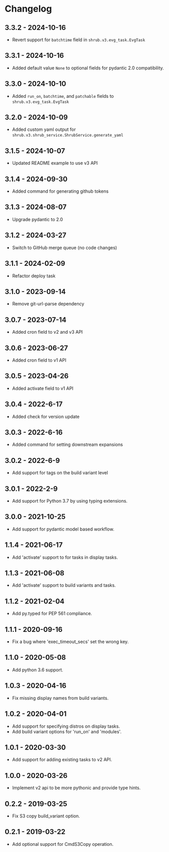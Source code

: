 # Changelog

## 3.3.2 - 2024-10-16
- Revert support for `batchtime` field in `shrub.v3.evg_task.EvgTask`

## 3.3.1 - 2024-10-16
- Added default value `None` to optional fields for pydantic 2.0 compatibility.

## 3.3.0 - 2024-10-10
- Added `run_on`, `batchtime`, and `patchable` fields to `shrub.v3.evg_task.EvgTask`

## 3.2.0 - 2024-10-09
- Added custom yaml output for `shrub.v3.shrub_service.ShrubService.generate_yaml`

## 3.1.5 - 2024-10-07
- Updated README example to use v3 API

## 3.1.4 - 2024-09-30
- Added command for generating github tokens

## 3.1.3 - 2024-08-07
- Upgrade pydantic to 2.0

## 3.1.2 - 2024-03-27
- Switch to GitHub merge queue (no code changes)

## 3.1.1 - 2024-02-09
- Refactor deploy task

## 3.1.0 - 2023-09-14
- Remove git-url-parse dependency

## 3.0.7 - 2023-07-14
- Added cron field to v2 and v3 API

## 3.0.6 - 2023-06-27
- Added cron field to v1 API

## 3.0.5 - 2023-04-26
- Added activate field to v1 API

## 3.0.4 - 2022-6-17
- Added check for version update

## 3.0.3 - 2022-6-16
- Added command for setting downstream expansions  

## 3.0.2 - 2022-6-9
- Add support for tags on the build variant level

## 3.0.1 - 2022-2-9
- Add support for Python 3.7 by using typing extensions.

## 3.0.0 - 2021-10-25
- Add support for pydantic model based workflow.

## 1.1.4 - 2021-06-17
- Add 'activate' support to for tasks in display tasks.

## 1.1.3 - 2021-06-08
- Add 'activate' support to build variants and tasks.

## 1.1.2 - 2021-02-04
- Add py.typed for PEP 561 compliance.

## 1.1.1 - 2020-09-16
- Fix a bug where 'exec_timeout_secs' set the wrong key.

## 1.1.0 - 2020-05-08
* Add python 3.6 support.

## 1.0.3 - 2020-04-16
- Fix missing display names from build variants.

## 1.0.2 - 2020-04-01
- Add support for specifying distros on display tasks.
- Add build variant options for 'run_on' and 'modules'.

## 1.0.1 - 2020-03-30
- Add support for adding existing tasks to v2 API.

## 1.0.0 - 2020-03-26
- Implement v2 api to be more pythonic and provide type hints.

## 0.2.2 - 2019-03-25
- Fix S3 copy build_variant option.

## 0.2.1 - 2019-03-22
- Add optional support for CmdS3Copy operation.
